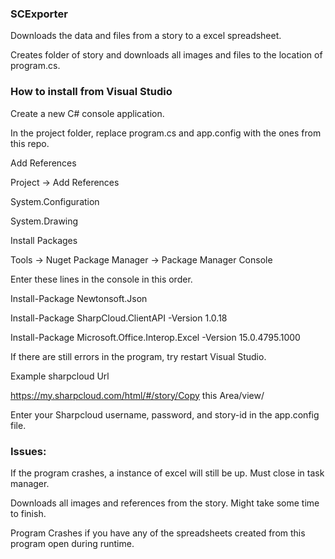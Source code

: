 ### SCExporter
Downloads the data and files from a story to a excel spreadsheet.

Creates folder of story and downloads all images and files to the location of program.cs.

### How to install from Visual Studio

Create a new C# console application.

In the project folder, replace program.cs and app.config with the ones from this repo.

Add References

Project -> Add References

System.Configuration

System.Drawing

Install Packages

Tools -> Nuget Package Manager -> Package Manager Console 

Enter these lines in the console in this order.

Install-Package Newtonsoft.Json

Install-Package SharpCloud.ClientAPI -Version 1.0.18

Install-Package Microsoft.Office.Interop.Excel -Version 15.0.4795.1000

If there are still errors in the program, try restart Visual Studio.

Example sharpcloud Url

https://my.sharpcloud.com/html/#/story/Copy this Area/view/

Enter your Sharpcloud username, password, and story-id in the app.config file.

### Issues: 
If the program crashes, a instance of excel will still be up. Must close in task manager.

Downloads all images and references from the story. Might take some time to finish.

Program Crashes if you have any of the spreadsheets created from this program open during runtime.
